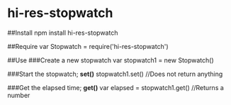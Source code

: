hi-res-stopwatch
================

##Install
	npm install hi-res-stopwatch
	
##Require
	var Stopwatch = require('hi-res-stopwatch')

##Use
###Create a new stopwatch
	var stopwatch1 = new Stopwatch()

###Start the stopwatch; **set()**
	stopwatch1.set() //Does not return anything

###Get the elapsed time; **get()**
	var elapsed = stopwatch1.get() //Returns a number

